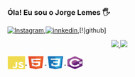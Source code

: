 ### Óla! Eu sou o Jorge Lemes 🖐️

[![Instagram](https://img.shields.io/badge/Instagram-E4405F?style=for-the-badge&logo=instagram&logoColor=white)](https://instagram.com/3l3m3nt_85),[![innkedin](https://img.shields.io/badge/LinkedIn-0077B5?style=for-the-badge&logo=linkedin&logoColor=white)](https://www.linkedin.com/in/jorge-lemes-06a742178/),[![github]


<div align="center">
  <a href="https://github.com/jorgelemes">
  <img height="200em" src="https://github-readme-stats.vercel.app/api?username=jorgelemes&show_icons=true&theme=dracula&include_all_commits=true&count_private=true"/>
  <img height="200em" src="https://github-readme-stats.vercel.app/api/top-langs/?username=jorgelemes&layout=compact&langs_count=7&theme=dracula"/>
</div>

<div style="display: inline_block"><br>
  <img align="center" alt="jorge-Js" height="30" width="40" src="https://raw.githubusercontent.com/devicons/devicon/master/icons/javascript/javascript-plain.svg">
  <img align="center" alt="jorge-HTML" height="30" width="40" src="https://raw.githubusercontent.com/devicons/devicon/master/icons/html5/html5-original.svg">
  <img align="center" alt="jorge-CSS" height="30" width="40" src="https://raw.githubusercontent.com/devicons/devicon/master/icons/css3/css3-original.svg">
  <img align="center" alt="jorge-Csharp" height="30" width="40" src="https://raw.githubusercontent.com/devicons/devicon/master/icons/csharp/csharp-original.svg">
</div>
